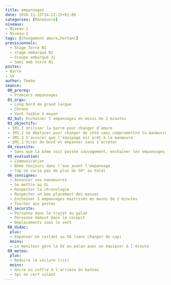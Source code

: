 ```yaml
---
title: empannages
date: 2016-11-15T14:22:25+01:00
categories: [Manoeuvre]
niveaux:
- Niveau-1
- Niveau-2
tags: [Changement amure,Portant]
previsionnels:
  - Stage Terre N1
  - stage embarqué N2
  - Groupe embarqué 3j
  - Semi emb terre N1
postes:
- Barre
- GV
author: Teebo
seance:
 00_prereq:
  - Premiers empannages
 01_orga:
  - Long bord de grand largue
  - Chrono
  - Vent faible à moyen
 02_but: Enchainer 5 empannages en moins de 2 minutes
 03_objectifs:
 - 1M1.1 Utiliser la barre pour changer d’amure
 - 1M1.2 Se déplacer pour changer de côté sans compromettre la manœuvre
 - 1M1.3 S’assurer que l’équipage est prêt à la manœuvre
 - 2M1.1 Virer de bord et empanner sans s’arrêter
 04_reussite:
  - Sans que la bôme soit passée sauvagement, enchainer les empannages sans départ au lofe
 05_evaluation:
  - Communication
  - Bôme toujours dans l'axe avant l'empannage
  - Cap ne varie pas de plus de 50° au total
 06_consignes:
  - Annoncer ses manoeuvres
  - Se mettre au GL
  - Respecter la chronologie
  - Respecter un bon placement des masses
  - Enchainer 5 empannages maitrisés en moins de 2 minutes
  - Tourner aux postes
 07_securite:
  - Personne dans le trajet du palan
  - Personne debout dans le cockpit
  - Déplacements sous le vent
 08_didac:
  plus:
  - Empanner en restant au VA (sans changer de cap)
  moins:
  - Le moniteur gère la GV au palan avec un équipier à l'écoute
 09_meteo:
  plus:
  - Réduire la voilure (ris)
  moins:
  - Ancre ou coffre à l'arrière du bateau
  - Spi en cerf volant
---
```

